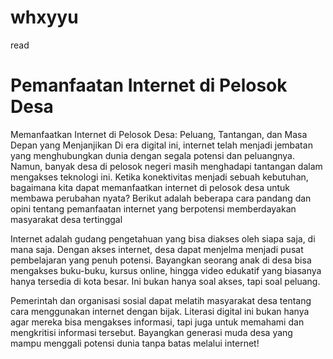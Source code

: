 # whxyyu
read
        <h1>Pemanfaatan Internet di Pelosok Desa</h1>

Memanfaatkan Internet di Pelosok Desa: Peluang, Tantangan, dan Masa Depan yang Menjanjikan
Di era digital ini, internet telah menjadi jembatan yang menghubungkan dunia dengan segala potensi dan peluangnya. Namun, banyak desa di pelosok negeri masih menghadapi tantangan dalam mengakses teknologi ini. Ketika konektivitas menjadi sebuah kebutuhan, bagaimana kita dapat memanfaatkan internet di pelosok desa untuk membawa perubahan nyata? Berikut adalah beberapa cara pandang dan opini tentang pemanfaatan internet yang berpotensi memberdayakan masyarakat desa tertinggal
 
Internet adalah gudang pengetahuan yang bisa diakses oleh siapa saja, di mana saja. Dengan akses internet, desa dapat menjelma menjadi pusat pembelajaran yang penuh potensi. Bayangkan seorang anak di desa bisa mengakses buku-buku, kursus online, hingga video edukatif yang biasanya hanya tersedia di kota besar. Ini bukan hanya soal akses, tapi soal peluang.

Pemerintah dan organisasi sosial dapat melatih masyarakat desa tentang cara menggunakan internet dengan bijak. Literasi digital ini bukan hanya agar mereka bisa mengakses informasi, tapi juga untuk memahami dan mengkritisi informasi tersebut. Bayangkan generasi muda desa yang mampu menggali potensi dunia tanpa batas melalui internet!
